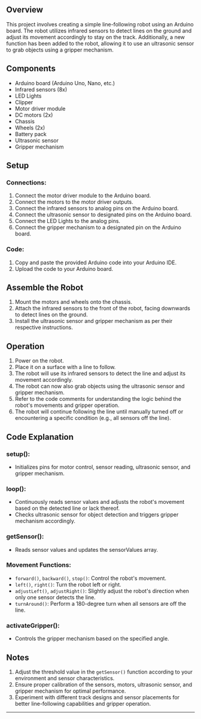 ## Overview
This project involves creating a simple line-following robot using an Arduino board. The robot utilizes infrared sensors to detect lines on the ground and adjust its movement accordingly to stay on the track. Additionally, a new function has been added to the robot, allowing it to use an ultrasonic sensor to grab objects using a gripper mechanism.

## Components
- Arduino board (Arduino Uno, Nano, etc.)
- Infrared sensors (8x)
- LED Lights
- Clipper
- Motor driver module
- DC motors (2x)
- Chassis
- Wheels (2x)
- Battery pack
- Ultrasonic sensor
- Gripper mechanism

## Setup
### Connections:
1. Connect the motor driver module to the Arduino board.
2. Connect the motors to the motor driver outputs.
3. Connect the infrared sensors to analog pins on the Arduino board.
4. Connect the ultrasonic sensor to designated pins on the Arduino board.
5. Connect the LED Lights to the analog pins.
6. Connect the gripper mechanism to a designated pin on the Arduino board.

### Code:
1. Copy and paste the provided Arduino code into your Arduino IDE.
2. Upload the code to your Arduino board.

## Assemble the Robot
1. Mount the motors and wheels onto the chassis.
2. Attach the infrared sensors to the front of the robot, facing downwards to detect lines on the ground.
3. Install the ultrasonic sensor and gripper mechanism as per their respective instructions.

## Operation
1. Power on the robot.
2. Place it on a surface with a line to follow.
3. The robot will use its infrared sensors to detect the line and adjust its movement accordingly.
4. The robot can now also grab objects using the ultrasonic sensor and gripper mechanism.
5. Refer to the code comments for understanding the logic behind the robot's movements and gripper operation.
6. The robot will continue following the line until manually turned off or encountering a specific condition (e.g., all sensors off the line).

## Code Explanation
### setup():
- Initializes pins for motor control, sensor reading, ultrasonic sensor, and gripper mechanism.

### loop():
- Continuously reads sensor values and adjusts the robot's movement based on the detected line or lack thereof.
- Checks ultrasonic sensor for object detection and triggers gripper mechanism accordingly.

### getSensor():
- Reads sensor values and updates the sensorValues array.

### Movement Functions:
- `forward()`, `backward()`, `stop()`: Control the robot's movement.
- `left()`, `right()`: Turn the robot left or right.
- `adjustLeft()`, `adjustRight()`: Slightly adjust the robot's direction when only one sensor detects the line.
- `turnAround()`: Perform a 180-degree turn when all sensors are off the line.

### activateGripper():
- Controls the gripper mechanism based on the specified angle.

## Notes
1. Adjust the threshold value in the `getSensor()` function according to your environment and sensor characteristics.
2. Ensure proper calibration of the sensors, motors, ultrasonic sensor, and gripper mechanism for optimal performance.
3. Experiment with different track designs and sensor placements for better line-following capabilities and gripper operation.

---
